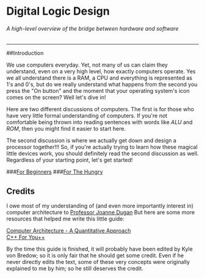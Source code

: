 # Digital Logic Design

###### A high-level overview of the bridge between hardware and software
-------



##Introduction 

We use computers everyday. Yet, not many of us can claim they understand, even on a very high level, how exactly computers operate. Yes we all understand there is a RAM, a CPU and everything is represented as 1's and 0's, but do we really understand what happens from the second you press the "On button" and the moment that your operating system's icon comes on the screen? Well let's dive in!

Here are two different discussions of computers. The first is for those who have very little formal understanding of computers. If you're not comfortable being thrown into reading sentences with words like _ALU_ and _ROM_, then you might find it easier to start here.

The second discussion is where we actually get down and design a processor together!!! So, if you're actually trying to learn how these magical little devices work, you should definitely read the second discussion as well. Regardless of your starting point, let's get started!

###[For Beginners](/beginner.md)
###[For The Hungry](/advanced.md)


## Credits
I owe most of my understanding of (and even more importantly interest in) computer architecture to [Professor Joanne Dugan](http://www.ece.virginia.edu/faculty/dugan.html) But here are some more resources that helped me write this little guide:

[Computer Architecture - A Quantitative Approach](http://www.amazon.com/Computer-Architecture-Fifth-Edition-Quantitative/dp/012383872X)  
[C++ For You++](http://www.amazon.com/You-Introduction-Programming-Computer-Science/dp/0965485390)

By the time this guide is finished, it will probably have been edited by Kyle von Bredow; so it is only fair that he should get some credit. Even if he never directly edits the text, some of these very concepts were originally explained to me by him; so he still deserves the credit.

